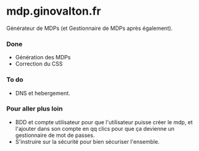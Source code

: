 # mdp.ginovalton.fr
Générateur de MDPs (et Gestionnaire de MDPs après également).

### Done
- Génération des MDPs
- Correction du CSS

### To do
- DNS et hebergement.

### Pour aller plus loin
- BDD et compte utilisateur pour que l'utilisateur puisse créer le mdp, et l'ajouter dans son compte en qq clics pour que ça devienne un gestionnaire de mot de passes.
- S'instruire sur la sécurité pour bien sécuriser l'ensemble.